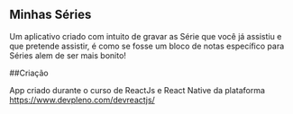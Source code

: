 
## Minhas Séries

Um aplicativo criado com intuito de gravar as Série que você já assistiu e que pretende assistir, é como se fosse um bloco de notas específico para Séries alem de ser mais bonito!  


##Criação

App criado durante o curso  de ReactJs e React Native da plataforma  https://www.devpleno.com/devreactjs/
